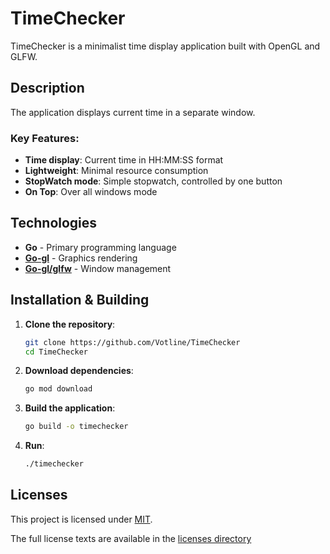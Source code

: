 # TimeChecker

TimeChecker is a minimalist time display application built with OpenGL and GLFW.

## Description

The application displays current time in a separate window.

### Key Features:
- **Time display**: Current time in HH:MM:SS format
- **Lightweight**: Minimal resource consumption
- **StopWatch mode**: Simple stopwatch, controlled by one button
- **On Top**: Over all windows mode

## Technologies
- **Go** - Primary programming language
- **[Go-gl](https://github.com/go-gl/gl)** - Graphics rendering
- **[Go-gl/glfw](https://github.com/go-gl/glfw)** - Window management

## Installation & Building

1.  **Clone the repository**:
    ```bash
    git clone https://github.com/Votline/TimeChecker
    cd TimeChecker
    ```

2.  **Download dependencies**:
    ```bash
    go mod download
    ```

3.  **Build the application**:
    ```bash
    go build -o timechecker
    ```

4.  **Run**:
    ```bash
    ./timechecker
    ```

## Licenses
This project is licensed under [MIT](LICENSE).

The full license texts are available in the [licenses directory](licenses/)
